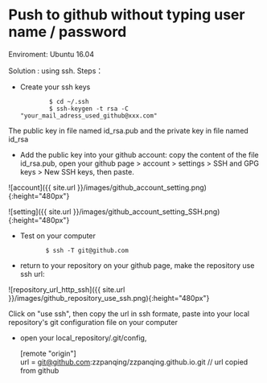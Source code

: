 # Push to github without typing user name / password

Enviroment: Ubuntu 16.04

Solution : using ssh.  Steps：
* Create your ssh keys 

              $ cd ~/.ssh
              $ ssh-keygen -t rsa -C "your_mail_adress_used_github@xxx.com"

The public key in file named id_rsa.pub and the private key in file named id_rsa

* Add the public key into your github account: copy the content of the file id_rsa.pub, open your github page > account > settings > SSH and GPG keys > New SSH keys, then paste.

![account]({{ site.url }}/images/github_account_setting.png){:height="480px"}

![setting]({{ site.url }}/images/github_account_setting_SSH.png){:height="480px"}

* Test on your computer

             $ ssh -T git@github.com 

* return to your repository on your github page, make the repository use ssh url: 

![repository_url_http_ssh]({{ site.url }}/images/github_repository_use_ssh.png){:height="480px"}

Click on "use ssh", then copy the url in ssh formate, paste into your local repository's git configuration file on your computer

* open your local_repository/.git/config,  
   
    [remote "origin"] 	   
       url = git@github.com:zzpanqing/zzpanqing.github.io.git // url copied from github
 



